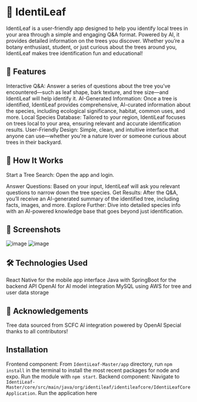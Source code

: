 # 🌿 IdentiLeaf

IdentiLeaf is a user-friendly app designed to help you identify local trees in your area through a simple and engaging Q&A format. Powered by AI, it provides detailed information on the trees you discover. Whether you’re a botany enthusiast, student, or just curious about the trees around you, IdentiLeaf makes tree identification fun and educational!

## 🚀 Features

Interactive Q&A: Answer a series of questions about the tree you’ve encountered—such as leaf shape, bark texture, and tree size—and IdentiLeaf will help identify it.
AI-Generated Information: Once a tree is identified, IdentiLeaf provides comprehensive, AI-curated information about the species, including ecological significance, habitat, common uses, and more.
Local Species Database: Tailored to your region, IdentiLeaf focuses on trees local to your area, ensuring relevant and accurate identification results.
User-Friendly Design: Simple, clean, and intuitive interface that anyone can use—whether you're a nature lover or someone curious about trees in their backyard.

## 🌳 How It Works

Start a Tree Search: Open the app and login.

Answer Questions: Based on your input, IdentiLeaf will ask you relevant questions to narrow down the tree species.
Get Results: After the Q&A, you’ll receive an AI-generated summary of the identified tree, including facts, images, and more.
Explore Further: Dive into detailed species info with an AI-powered knowledge base that goes beyond just identification.

## 📱 Screenshots
![image](https://github.com/user-attachments/assets/4a9ac824-5c73-40b0-8e15-0b25d4229036)
![image](https://github.com/user-attachments/assets/d192f30d-beec-4afc-ac77-fdbc33643ae2)


## 🛠️ Technologies Used

React Native for the mobile app interface
Java with SpringBoot for the backend API
OpenAI for AI model integration
MySQL using AWS for tree and user data storage

## 🌟 Acknowledgements

Tree data sourced from SCFC
AI integration powered by OpenAI
Special thanks to all contributors!

## Installation

Frontend component: From ``IdentiLeaf-Master/app`` directory, run ``npm install`` in the terminal to install the most recent packages for node and expo. Run the module with ``npm start``.
Backend component: Navigate to ``IdentiLeaf-Master/core/src/main/java/org/identileaf/identileafcore/IdentiLeafCoreApplication``. Run the application here
